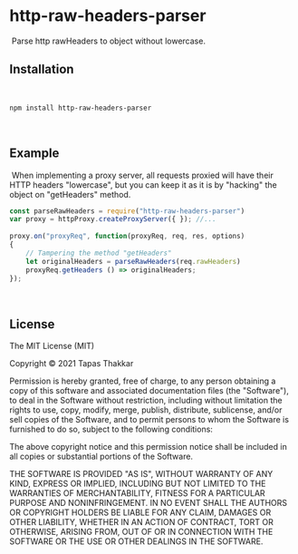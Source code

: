 # http-raw-headers-parser
​
Parse http rawHeaders to object without lowercase.
​
## Installation
​
```
npm install http-raw-headers-parser
```
​
## Example
​
When implementing a proxy server, all requests proxied will have their HTTP headers "lowercase", but you can keep it as it is by "hacking" the object on "getHeaders" method.
​
```javascript
const parseRawHeaders = require("http-raw-headers-parser")
var proxy = httpProxy.createProxyServer({ }); //...
​
proxy.on("proxyReq", function(proxyReq, req, res, options) 
{
    // Tampering the method "getHeaders"
    let originalHeaders = parseRawHeaders(req.rawHeaders)
    proxyReq.getHeaders () => originalHeaders;
});
```
​
## License
The MIT License (MIT)

Copyright &copy; 2021 Tapas Thakkar

Permission is hereby granted, free of charge, to any person obtaining a
copy of this software and associated documentation files (the "Software"),
to deal in the Software without restriction, including without limitation
the rights to use, copy, modify, merge, publish, distribute, sublicense,
and/or sell copies of the Software, and to permit persons to whom the
Software is furnished to do so, subject to the following conditions:

The above copyright notice and this permission notice shall be included in
all copies or substantial portions of the Software.

THE SOFTWARE IS PROVIDED "AS IS", WITHOUT WARRANTY OF ANY KIND, EXPRESS OR
IMPLIED, INCLUDING BUT NOT LIMITED TO THE WARRANTIES OF MERCHANTABILITY,
FITNESS FOR A PARTICULAR PURPOSE AND NONINFRINGEMENT. IN NO EVENT SHALL THE
AUTHORS OR COPYRIGHT HOLDERS BE LIABLE FOR ANY CLAIM, DAMAGES OR OTHER
LIABILITY, WHETHER IN AN ACTION OF CONTRACT, TORT OR OTHERWISE, ARISING
FROM, OUT OF OR IN CONNECTION WITH THE SOFTWARE OR THE USE OR OTHER
DEALINGS IN THE SOFTWARE.
